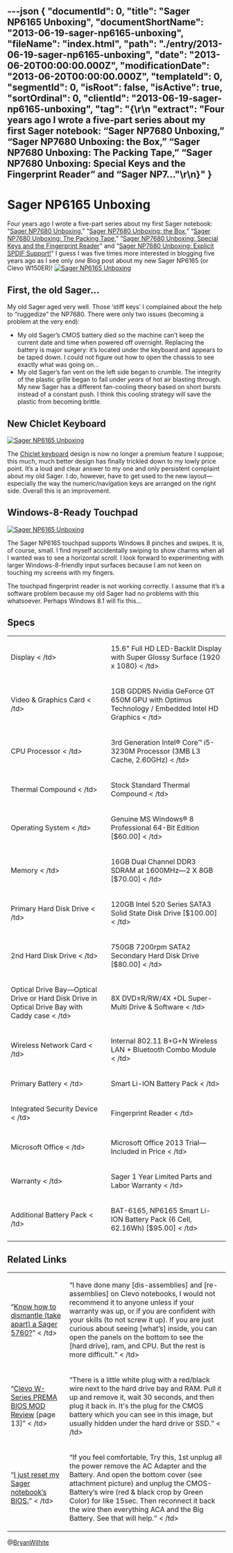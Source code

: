 ---json
{
  "documentId": 0,
  "title": "Sager NP6165 Unboxing",
  "documentShortName": "2013-06-19-sager-np6165-unboxing",
  "fileName": "index.html",
  "path": "./entry/2013-06-19-sager-np6165-unboxing",
  "date": "2013-06-20T00:00:00.000Z",
  "modificationDate": "2013-06-20T00:00:00.000Z",
  "templateId": 0,
  "segmentId": 0,
  "isRoot": false,
  "isActive": true,
  "sortOrdinal": 0,
  "clientId": "2013-06-19-sager-np6165-unboxing",
  "tag": "{\r\n  \"extract\": \"Four years ago I wrote a five-part series about my first Sager notebook: “Sager NP7680 Unboxing,” “Sager NP7680 Unboxing: the Box,” “Sager NP7680 Unboxing: The Packing Tape,” “Sager NP7680 Unboxing: Special Keys and the Fingerprint Reader” and “Sager NP7...\"\r\n}"
}
---

# Sager NP6165 Unboxing

Four years ago I wrote a five-part series about my first Sager notebook: “[Sager NP7680 Unboxing](http://kintespace.com/rasxlog/?p=1477),” “[Sager NP7680 Unboxing: the Box](http://kintespace.com/rasxlog/?p=1525),” “[Sager NP7680 Unboxing: The Packing Tape](http://kintespace.com/rasxlog/?p=1563),” “[Sager NP7680 Unboxing: Special Keys and the Fingerprint Reader](http://kintespace.com/rasxlog/?p=1601)” and “[Sager NP7680 Unboxing: Explicit SPDIF Support!](http://kintespace.com/rasxlog/?p=1673)” I guess I was five times more interested in blogging five years ago as I see only *one* Blog post about my new Sager NP6165 (or Clevo W150ER)!
[<img alt="Sager NP6165 Unboxing" src="http://farm8.staticflickr.com/7452/8759650188_aa12459c58.jpg">](http://www.flickr.com/photos/wilhite/8759650188/ "Sager NP6165 Unboxing")

## First, the old Sager…

My old Sager aged very well. Those ‘stiff keys’ I complained about the help to “ruggedize” the NP7680. There were only two issues (becoming a problem at the very end):

* My old Sager’s CMOS battery died so the machine can’t keep the current date and time when powered off overnight. Replacing the battery is major surgery: it’s located under the keyboard and appears to be taped down. I could not figure out how to open the chassis to see exactly what was going on…
* My old Sager’s fan vent on the left side began to crumble. The integrity of the plastic grille began to fail under *years* of hot air blasting through. My new Sager has a different fan-cooling theory based on short bursts instead of a constant push. I think this cooling strategy will save the plastic from becoming brittle.

## New Chiclet Keyboard

[<img alt="Sager NP6165 Unboxing" src="http://farm6.staticflickr.com/5461/8759649938_1e74033011.jpg">](http://www.flickr.com/photos/wilhite/8759649938/ "Sager NP6165 Unboxing")

The [Chiclet keyboard](http://en.wikipedia.org/wiki/Chiclet_keyboard) design is now no longer a premium feature I suppose; this much, much better design has finally trickled down to my lowly price point. It’s a loud and clear answer to my one and only persistent complaint about my old Sager. I do, however, have to get used to the new layout—especially the way the numeric/navigation keys are arranged on the right side. Overall this is an improvement.

## Windows-8-Ready Touchpad

[<img alt="Sager NP6165 Unboxing" src="http://farm4.staticflickr.com/3706/8759650052_923d8121cc.jpg">](http://www.flickr.com/photos/wilhite/8759650052/ "Sager NP6165 Unboxing")

The Sager NP6165 touchpad supports Windows 8 pinches and swipes. It is, of course, small. I find myself accidentally swiping to show charms when all I wanted was to see a horizontal scroll. I look forward to experimenting with larger Windows-8-friendly input surfaces because I am not keen on touching my screens with my fingers.

The touchpad fingerprint reader is not working correctly. I assume that it’s a software problem because my old Sager had no problems with this whatsoever. Perhaps Windows 8.1 will fix this…

## Specs

<table class="WordWalkingStickTable"><tr><td>

Display
<
/td><td>

15.6" Full HD LED-Backlit Display with Super Glossy Surface (1920 x 1080)
<
/td></tr><tr><td>

Video &amp; Graphics Card
<
/td><td>

1GB GDDR5 Nvidia GeForce GT 650M GPU with Optimus Technology / Embedded Intel HD Graphics
<
/td></tr><tr><td>

CPU Processor
<
/td><td>

3rd Generation Intel® Core™ i5-3230M Processor (3MB L3 Cache, 2.60GHz)
<
/td></tr><tr><td>

Thermal Compound
<
/td><td>

Stock Standard Thermal Compound
<
/td></tr><tr><td>

Operating System
<
/td><td>

Genuine MS Windows® 8 Professional 64-Bit Edition [$60.00]
<
/td></tr><tr><td>

Memory
<
/td><td>

16GB Dual Channel DDR3 SDRAM at 1600MHz—2 X 8GB [$70.00]
<
/td></tr><tr><td>

Primary Hard Disk Drive
<
/td><td>

120GB Intel 520 Series SATA3 Solid State Disk Drive [$100.00]
<
/td></tr><tr><td>

2nd Hard Disk Drive
<
/td><td>

750GB 7200rpm SATA2 Secondary Hard Disk Drive [$80.00]
<
/td></tr><tr><td>

Optical Drive Bay—Optical Drive or Hard Disk Drive in Optical Drive Bay with Caddy case
<
/td><td>

8X DVD±R/RW/4X +DL Super-Multi Drive &amp; Software
<
/td></tr><tr><td>

Wireless Network Card
<
/td><td>

Internal 802.11 B+G+N Wireless LAN + Bluetooth Combo Module
<
/td></tr><tr><td>

Primary Battery
<
/td><td>

Smart Li-ION Battery Pack
<
/td></tr><tr><td>

Integrated Security Device
<
/td><td>

Fingerprint Reader
<
/td></tr><tr><td>

Microsoft Office
<
/td><td>

Microsoft Office 2013 Trial—Included in Price
<
/td></tr><tr><td>

Warranty
<
/td><td>

Sager 1 Year Limited Parts and Labor Warranty
<
/td></tr><tr><td>

Additional Battery Pack
<
/td><td>

BAT-6165, NP6165 Smart Li-ION Battery Pack (6 Cell, 62.16Wh) [$95.00]
<
/td></tr></table>

## Related Links

<table class="WordWalkingStickTable"><tr><td>

“[Know how to dismantle (take apart) a Sager 5760?](http://forum.notebookreview.com/sager-clevo/89844-know-how-dismantle-take-apart-sager-5760-a.html)”
<
/td><td>

“I have done many [dis-assemblies] and [re-assemblies] on Clevo notebooks, I would not recommend it to anyone unless if your warranty was up, or if you are confident with your skills (to not screw it up). If you are just curious about seeing [what’s] inside, you can open the panels on the bottom to see the [hard drive], ram, and CPU. But the rest is more difficult.”
<
/td></tr><tr><td>

“[Clevo W-Series PREMA BIOS MOD Review](http://forum.notebookreview.com/sager-clevo-reviews-owners-lounges/667818-clevo-w-series-prema-bios-mod-review-13.html) [page 13]”
<
/td><td>

“There is a little white plug with a red/black wire next to the hard drive bay and RAM. Pull it up and remove it, wait 30 seconds, and then plug it back in. It's the plug for the CMOS battery which you can see in this image, but usually hidden under the hard drive or SSD.”
<
/td></tr><tr><td>

“[I just reset my Sager notebook’s BIOS.](http://blog.throbs.net/2006/12/22/I+Just+Reset+My+Sager+Notebooks+BIOS.aspx)”
<
/td><td>

“If you feel comfortable, Try this, 1st unplug all the power remove the AC Adapter and the Battery. And open the bottom cover (see attachment picture) and unplug the CMOS-Battery’s wire (red &amp; black crop by Green Color) for like 15sec. Then reconnect it back the wire then everything ACA and the Big Battery. See that will help.”
<
/td></tr></table>

@[BryanWilhite](https://twitter.com/BryanWilhite)
